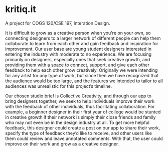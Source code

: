 # kritiq.it
A project for COGS 120/CSE 197, Interation Design.

It is difficult to grow as a creative person when you're on your own, so connecting designers to a larger network of different people can help them collaborate to learn from each other and gain feedback and inspiration for improvement. Our user base are young student designers interested in entering the industry with moderate to no experience. We are focusing primarily on designers, especially ones that seek creative growth, and providing them with a space to connect, support, and give each other feedback to help each other grow creatively. Originally we were intending for any artist for any type of work, but since then we have recognized that the audience would be too large, and the features we intended to tailor to all audiences was unrealistic for this project’s timeline.


Our chosen studio brief is Collective Creativity, and through our app to bring designers together, we seek to help individuals improve their work with the feedback of other individuals, thus facilitating collaboration. For example, a beginner designer in their first year of college would be stunted in creative growth if their network is simply their close friends and family who may not even be in the design industry at all. To get more helpful feedback, this designer could create a post on our app to share their work, specify the type of feedback they’d like to receive, and other users like them could review and leave annotated comments. With that, the user could improve on their work and grow as a creative designer.

